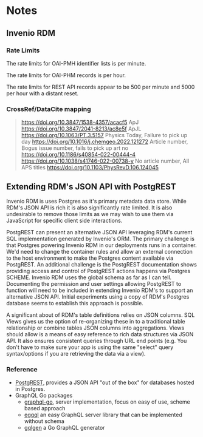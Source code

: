 
# Notes

## Invenio RDM

### Rate Limits

The rate limits for OAI-PMH identifier lists is per minute.

The rate limits for OAI-PHM records is per hour.

The rate limits for REST API records appear to be 500 per minute and 5000 per hour with a distant reset.

### CrossRef/DataCite mapping

> https://doi.org/10.3847/1538-4357/acacf5        ApJ
> https://doi.org/10.3847/2041-8213/ac8e5f        ApJL
> https://doi.org/10.1063/PT.3.5157               Physics Today, Failure to pick up day
> https://doi.org/10.1016/j.chemgeo.2022.121272   Article number, Bogus issue number, fails to pick up art no
> https://doi.org/10.1186/s40854-022-00444-4
> https://doi.org/10.1038/s41746-022-00738-y      No article number, All APS titles
> https://doi.org/10.1103/PhysRevD.106.124045

## Extending RDM's JSON API with PostgREST

Invenio RDM is uses Postgres as it's primary metadata data store.  While RDM's JSON API is rich it is also significantly rate limited.  It is also undesirable to remove those limits as we may wish to use them via JavaScript for specific client side interactions.

PostgREST can present an alternative JSON API leveraging RDM's current SQL implementation generated by Invenio's ORM.  The primary challenge is that Postgres powering Invenio RDM in our deployments runs in a container.  We'd need to change the container rules and allow an external connection to the host environment to make the Postgres content available via PostgREST. An additional challenge is the PostgREST documentation shows providing access and control of PostgREST actions happens via Postgres SCHEME. Invenio RDM uses the global schema as far as I can tell. Documenting the permission and user settings allowing PostgREST to function will need to be included in extending Invenio RDM's to support an alternative JSON API.  Initial experiments using a copy of RDM's Postgres database seems to establish this approach is possible.

A significant about of RDM's table definitions relies on JSON columns. SQL Views gives us the option of re-organizing these in to a traditional table relationship or combine tables JSON columns into aggregations. Views should allow is a means of easy reference to rich data structures via JSON API. It also ensures consistent queries through URL end points (e.g. You don't have to make sure your app is using the same "select" query syntax/options if you are retrieving the data via a view).


### Reference

- [PostgREST](https://postgrest.org), provides a JSON API "out of the box" for databases hosted in Postgres.
- GraphQL Go packages
    - [graphql-go](https://github.com/graph-gophers/graphql-go), server implementation, focus on easy of use, scheme based approach
    - [eggql](https://github.com/andrewwphillips/eggql) an easy GraphQL server library that can be implemented without schema
    - [gqlgen](https://github.com/99designs/gqlgen) a Go GraphQL generator
